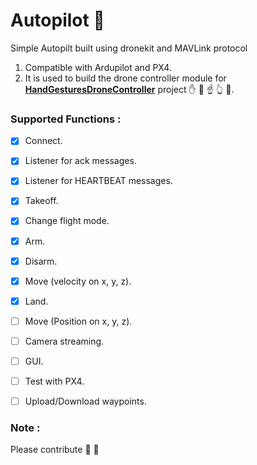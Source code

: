 # Autopilot :helicopter: 

Simple Autopilt built using dronekit and MAVLink protocol 
1.  Compatible with Ardupilot and PX4.
2.  It is used to build the drone controller module for [**HandGesturesDroneController**](https://github.com/SubhiH/HandGesturesDroneController) project :raised_hand: :open_hands:  :point_up: :point_up_2: :raising_hand:.


### Supported Functions :

- [x] Connect.
- [x] Listener for ack messages.
- [x] Listener for HEARTBEAT messages.
- [x] Takeoff.
- [x] Change flight mode.
- [x] Arm.
- [x] Disarm.
- [x] Move (velocity on x, y, z).
- [x] Land.
- [ ] Move (Position on x, y, z).
- [ ] Camera streaming.
- [ ] GUI.
- [ ] Test with PX4.
- [ ] Upload/Download waypoints.


### Note :
Please contribute :pray: :pray:
